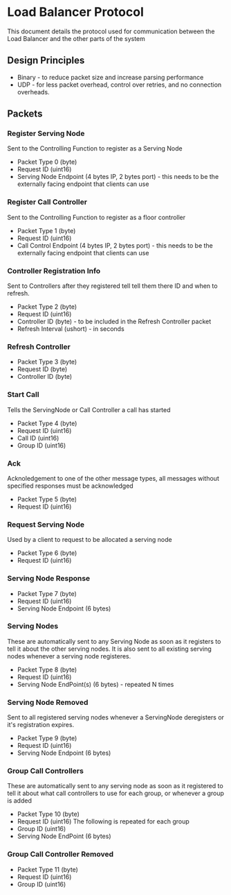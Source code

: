 # Load Balancer Protocol
This document details the protocol used for communication between the Load Balancer and the other parts of the system

## Design Principles
* Binary - to reduce packet size and increase parsing performance
* UDP - for less packet overhead, control over retries, and no connection overheads.

## Packets

### Register Serving Node
Sent to the Controlling Function to register as a Serving Node
* Packet Type 0 (byte)
* Request ID (uint16)
* Serving Node Endpoint (4 bytes IP, 2 bytes port) - this needs to be the externally facing endpoint that clients can use

### Register Call Controller
Sent to the Controlling Function to register as a floor controller
* Packet Type 1 (byte)
* Request ID (uint16)
* Call Control Endpoint (4 bytes IP, 2 bytes port) - this needs to be the externally facing endpoint that clients can use

### Controller Registration Info
Sent to Controllers after they registered
tell tell them there ID and when to refresh.
* Packet Type 2 (byte)
* Request ID (uint16)
* Controller ID (byte) - to be included in the Refresh Controller packet
* Refresh Interval (ushort) - in seconds

### Refresh Controller 
* Packet Type 3 (byte)
* Request ID (byte)
* Controller ID (byte)

### Start Call
Tells the ServingNode or Call Controller a call has started
* Packet Type 4 (byte)
* Request ID (uint16)
* Call ID (uint16)
* Group ID (uint16)

### Ack
Acknoledgement to one of the other message types, all messages without specified responses must be acknowledged
* Packet Type 5 (byte)
* Request ID (uint16)

### Request Serving Node
Used by a client to request to be allocated a serving node
* Packet Type 6 (byte)
* Request ID (uint16)

### Serving Node Response
* Packet Type 7 (byte)
* Request ID (uint16)
* Serving Node Endpoint (6 bytes)

### Serving Nodes
These are automatically sent to any Serving Node as soon as it registers to tell it about 
the other serving nodes. It is also sent to all existing serving nodes whenever a serving node registeres.
* Packet Type 8 (byte)
* Request ID (uint16)
* Serving Node EndPoint(s) (6 bytes) - repeated N times

### Serving Node Removed
Sent to all registered serving nodes whenever a ServingNode deregisters or it's registration expires.
* Packet Type 9 (byte)
* Request ID (uint16)
* Serving Node Endpoint (6 bytes)

### Group Call Controllers
These are automatically sent to any serving node as soon as it registered to tell it about
what call controllers to use for each group, or whenever a group is added
* Packet Type 10 (byte)
* Request ID (uint16)
The following is repeated for each group
* Group ID (uint16)
* Serving Node EndPoint (6 bytes)

### Group Call Controller Removed
* Packet Type 11 (byte)
* Request ID (uint16)
* Group ID (uint16)


